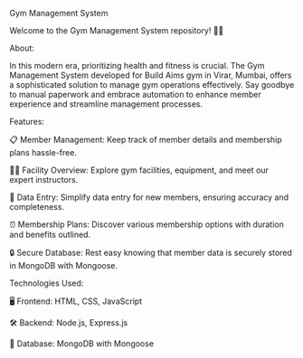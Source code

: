 Gym Management System

Welcome to the Gym Management System repository! 🏋️‍♂️

About:

In this modern era, prioritizing health and fitness is crucial. The Gym Management System developed for Build Aims gym in Virar, Mumbai, offers a sophisticated solution to manage gym operations effectively. Say goodbye to manual paperwork and embrace automation to enhance member experience and streamline management processes.

Features:

📋 Member Management: Keep track of member details and membership plans hassle-free.

🏋️‍♀️ Facility Overview: Explore gym facilities, equipment, and meet our expert instructors.

📝 Data Entry: Simplify data entry for new members, ensuring accuracy and completeness.

⏰ Membership Plans: Discover various membership options with duration and benefits outlined.

🔒 Secure Database: Rest easy knowing that member data is securely stored in MongoDB with Mongoose.

Technologies Used:

🖥 Frontend: HTML, CSS, JavaScript

🛠 Backend: Node.js, Express.js

💾 Database: MongoDB with Mongoose
